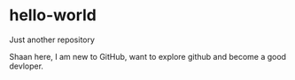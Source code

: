 # hello-world
Just another repository

Shaan here, I am new to GitHub, want to explore github and become a good devloper.
